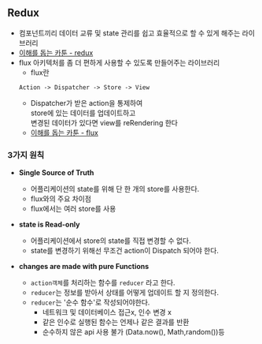 ## Redux

- 컴포넌트끼리 데이터 교류 및 state 관리를 쉽고 효율적으로 할 수 있게 해주는 라이브러리
- [이해를 돕는 카툰 - redux](http://bestalign.github.io/2015/10/26/cartoon-intro-to-redux/)
- flux 아키텍처를 좀 더 편하게 사용할 수 있도록 만들어주는 라이브러리
  - flux란
  ```
  Action -> Dispatcher -> Store -> View
  ```
  - Dispatcher가 받은 action을 통제하여  
    store에 있는 데이터를 업데이트하고  
    변경된 데이터가 있다면 view를 reRendering 한다
  - [이해를 돕는 카툰 - flux](ttp://bestalign.github.io/2015/10/06/cartoon-guide-to-flux/)


### 3가지 원칙
- **Single Source of Truth**
  - 어플리케이션의 state를 위해 단 한 개의 store를 사용한다.
  - flux와의 주요 차이점
  - flux에서는 여러 store를 사용

- **state is Read-only**
  - 어플리케이션에서 store의 state를 직접 변경할 수 없다.
  - state를 변경하기 위해선 무조건 action이 Dispatch 되어야 한다.

- **changes are made with pure Functions**
  - `action객체`를 처리하는 함수를 `reducer` 라고 한다.
  - `reducer`는 정보를 받아서 상태를 어떻게 업데이트 할 지 정의한다.
  - `reducer`는 '순수 함수'로 작성되어야한다.
    - 네트워크 및 데이터베이스 접근x, 인수 변경 x
    - 같은 인수로 실행된 함수는 언제나 같은 결과를 반환
    - 순수하지 않은 api 사용 불가 (Data.now(), Math,random())등
